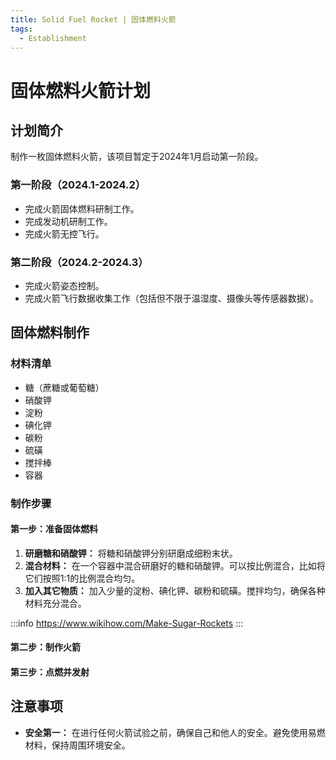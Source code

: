 ```yaml
---
title: Solid Fuel Rocket | 固体燃料火箭
tags:
  - Establishment
---
```


# 固体燃料火箭计划

## 计划简介
制作一枚固体燃料火箭，该项目暂定于2024年1月启动第一阶段。

### 第一阶段（2024.1-2024.2）
- 完成火箭固体燃料研制工作。
- 完成发动机研制工作。
- 完成火箭无控飞行。

### 第二阶段（2024.2-2024.3）
- 完成火箭姿态控制。
- 完成火箭飞行数据收集工作（包括但不限于温湿度、摄像头等传感器数据）。

## 固体燃料制作
### 材料清单
- 糖（蔗糖或葡萄糖）
- 硝酸钾
- 淀粉
- 碘化钾
- 碳粉
- 硫磺
- 搅拌棒
- 容器

### 制作步骤
#### 第一步：准备固体燃料
1. **研磨糖和硝酸钾：** 将糖和硝酸钾分别研磨成细粉末状。
2. **混合材料：** 在一个容器中混合研磨好的糖和硝酸钾。可以按比例混合，比如将它们按照1:1的比例混合均匀。
3. **加入其它物质：** 加入少量的淀粉、碘化钾、碳粉和硫磺。搅拌均匀，确保各种材料充分混合。

:::info
https://www.wikihow.com/Make-Sugar-Rockets
:::  

#### 第二步：制作火箭

#### 第三步：点燃并发射

## 注意事项
- **安全第一：** 在进行任何火箭试验之前，确保自己和他人的安全。避免使用易燃材料，保持周围环境安全。


